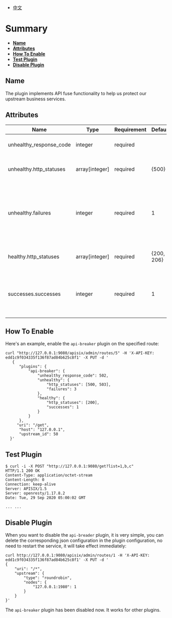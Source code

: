<!--
#
# Licensed to the Apache Software Foundation (ASF) under one or more
# contributor license agreements.  See the NOTICE file distributed with
# this work for additional information regarding copyright ownership.
# The ASF licenses this file to You under the Apache License, Version 2.0
# (the "License"); you may not use this file except in compliance with
# the License.  You may obtain a copy of the License at
#
#     http://www.apache.org/licenses/LICENSE-2.0
#
# Unless required by applicable law or agreed to in writing, software
# distributed under the License is distributed on an "AS IS" BASIS,
# WITHOUT WARRANTIES OR CONDITIONS OF ANY KIND, either express or implied.
# See the License for the specific language governing permissions and
# limitations under the License.
#
-->

- [中文](../zh-cn/plugins/api-blocker.md)

# Summary

- [**Name**](#name)
- [**Attributes**](#attributes)
- [**How To Enable**](#how-to-enable)
- [**Test Plugin**](#test-plugin)
- [**Disable Plugin**](#disable-plugin)

## Name

The plugin implements API fuse functionality to help us protect our upstream business services.

## Attributes

| Name          | Type          | Requirement | Default | Valid      | Description                                                                 |
| ------------- | ------------- | ----------- | ------- | ---------- | --------------------------------------------------------------------------- |
| unhealthy_response_code           | integer | required |          | [200, ..., 600] | return error code when unhealthy |
| unhealthy.http_statuses | array[integer] | required | {500}      | [500, ..., 599] | Status codes when unhealthy |
| unhealthy.failures      | integer        | required | 1          | >=1             | Number of consecutive error requests that triggered an unhealthy state |
| healthy.http_statuses   | array[integer] | required | {200, 206} | [200, ..., 499] | Status codes when healthy |
| successes.successes     | integer        | required | 1          | >=1             | Number of consecutive normal requests that trigger health status |

## How To Enable

Here's an example, enable the `api-breaker` plugin on the specified route:

```shell
curl "http://127.0.0.1:9080/apisix/admin/routes/5" -H 'X-API-KEY: edd1c9f034335f136f87ad84b625c8f1' -X PUT -d '
   {
      "plugins": {
          "api-breaker": {
              "unhealthy_response_code": 502,
              "unhealthy": {
                  "http_statuses": [500, 503],
                  "failures": 3
              },
              "healthy": {
                  "http_statuses": [200],
                  "successes": 1
              }
          }
      },
     "uri": "/get",
      "host": "127.0.0.1",
      "upstream_id": 50
  }'
```

## Test Plugin

```shell
$ curl -i -X POST "http://127.0.0.1:9080/get?list=1,b,c"
HTTP/1.1 200 OK
Content-Type: application/octet-stream
Content-Length: 0
Connection: keep-alive
Server: APISIX/1.5
Server: openresty/1.17.8.2
Date: Tue, 29 Sep 2020 05:00:02 GMT

... ...
```

## Disable Plugin

When you want to disable the `api-breader` plugin, it is very simple, you can delete the corresponding json configuration in the plugin configuration, no need to restart the service, it will take effect immediately:

```shell
curl http://127.0.0.1:9080/apisix/admin/routes/1 -H 'X-API-KEY: edd1c9f034335f136f87ad84b625c8f1' -X PUT -d '
{
    "uri": "/*",
    "upstream": {
        "type": "roundrobin",
        "nodes": {
            "127.0.0.1:1980": 1
        }
    }
}'
```

The `api-breaker` plugin has been disabled now. It works for other plugins.
